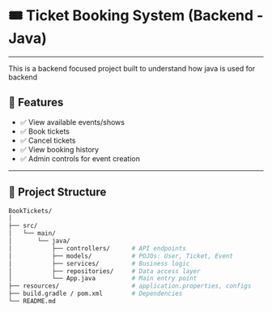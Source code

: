 # 🎟️ Ticket Booking System (Backend - Java)
---
This is a backend focused project built to understand how java is used for backend
## 🚀 Features

- ✅ View available events/shows
- ✅ Book tickets 
- ✅ Cancel tickets
- ✅ View booking history
- ✅ Admin controls for event creation

---


## 📁 Project Structure

```bash
BookTickets/
│
├── src/
│   └── main/
│       └── java/
│           ├── controllers/      # API endpoints
│           ├── models/           # POJOs: User, Ticket, Event
│           ├── services/         # Business logic
│           ├── repositories/     # Data access layer
│           └── App.java          # Main entry point
├── resources/                    # application.properties, configs
├── build.gradle / pom.xml        # Dependencies
└── README.md
